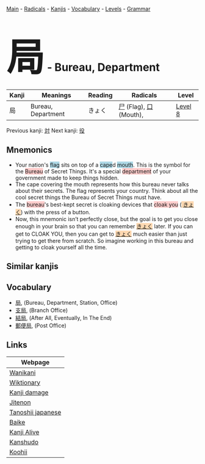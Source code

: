 <style> bigfont {font-size: 100px}</style>
[Main](../index.md) -
[Radicals](../radicals.md) -
[Kanjis](../kanjis.md) -
[Vocabulary](../vocabulary.md) -
[Levels](../levels.md) -
[Grammar](../grammar.md)
# <bigfont> 局</bigfont> - Bureau, Department 

| Kanji | Meanings | Reading | Radicals | Level |
| --- | --- | --- | --- | --- |
| 局 | Bureau, Department | きょく | [尸](../radicals/尸.md) (Flag), [口](../radicals/口.md) (Mouth),  | [Level 8](../levels/wk_level8.md) |

Previous kanji: [対](対.md) Next kanji: [役](役.md) 

## Mnemonics
 * Your nation's <span style="background-color:#ADD8E6"> flag</span> sits on top of a <span style="background-color:#ADD8E6"> cape</span>d <span style="background-color:#ADD8E6"> mouth</span>. This is the symbol for the <span style="background-color:#ffcccb"> Bureau</span> of Secret Things. It's a special <span style="background-color:#ffcccb"> department</span> of your government made to keep things hidden.
* The cape covering the mouth represents how this bureau never talks about their secrets. The flag represents your country. Think about all the cool secret things the Bureau of Secret Things must have.
* The <span style="background-color:#ffcccb"> bureau</span>'s best-kept secret is cloaking devices that <span style="background-color:#ffcccb"> cloak you</span> (<span style="background-color:#fed8b1"> [きょく](https://jisho.org/search/きょく)</span>) with the press of a button.
* Now, this mnemonic isn’t perfectly close, but the goal is to get you close enough in your brain so that you can remember <span style="background-color:#fed8b1"> [きょく](https://jisho.org/search/きょく)</span> later. If you can get to CLOAK YOU, then you can get to <span style="background-color:#fed8b1"> [きょく](https://jisho.org/search/きょく)</span> much easier than just trying to get there from scratch. So imagine working in this bureau and getting to cloak yourself all the time.


## Similar kanjis
 


## Vocabulary
 * [局](../vocabulary/局.md), (Bureau, Department, Station, Office)
* [支局](../vocabulary/局.md), (Branch Office)
* [結局](../vocabulary/局.md), (After All, Eventually, In The End)
* [郵便局](../vocabulary/局.md), (Post Office)



## Links 

| Webpage |
| --- |
| [Wanikani          ](https://www.wanikani.com/kanji/局) |
| [Wiktionary        ](https://en.wiktionary.org/wiki/局) |
| [Kanji damage      ](http://www.kanjidamage.com/kanji/search?utf8=✓&q=局) |
| [Jitenon           ](https://jitenon.com/kanji/局) |
| [Tanoshii japanese ](https://www.tanoshiijapanese.com/dictionary/kanji.cfm?k=局) |
| [Baike             ](https://baike.baidu.com/item/局) |
| [Kanji Alive       ](https://app.kanjialive.com/局) |
| [Kanshudo          ](https://www.kanshudo.com/searchmn?q=局) |
| [Koohii            ](https://kanji.koohii.com/study/kanji/局) |
